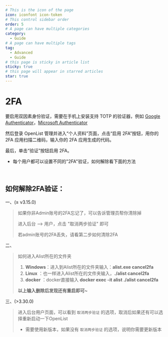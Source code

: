 ```yaml
---
# This is the icon of the page
icon: iconfont icon-token
# This control sidebar order
order: 5
# A page can have multiple categories
category:
  - Guide
# A page can have multiple tags
tag:
  - Advanced
  - Guide
# this page is sticky in article list
sticky: true
# this page will appear in starred articles
star: true
---
```


# 2FA

要启用双因素身份验证，需要在手机上安装支持 TOTP 的验证器，例如 [Google Authenticator](https://play.google.com/store/apps/details?id=com.google.android.apps.authenticator2)，[Microsoft Authenticator](https://support.microsoft.com/zh-cn/account-billing/%E4%B8%8B%E8%BD%BD%E5%B9%B6%E5%AE%89%E8%A3%85microsoft-authenticator%E5%BA%94%E7%94%A8-351498fc-850a-45da-b7b6-27e523b8702a)

然后登录 OpenList 管理并进入“个人资料”页面，点击“启用 2FA”按钮，用你的 2FA 应用扫描二维码，输入你的 2FA 应用生成的代码。

最后，单击“验证”按钮启用 2FA。

- 每个用户都可以设置不同的"2FA"验证，如何解除看下面的方法

<br/>

## **如何解除2FA验证：**

一、(≥ v3.15.0)

>如果你非Admin账号的2FA忘记了，可以告诉管理员帮你清除掉
>
>进入后台 --> 用户，点击 "取消两步验证" 即可
>
>若admin账号的2FA丢失，请看第二步如何清除2FA

二、

>如何进入Alist所在的文件夹
>
>   1. **Windows**：进入到Alist所在的文件夹输入：**alist.exe cancel2fa**
>  2. **Linux**	   ：也一样进入Alist所在的文件夹输入，**./alist cancel2fa**
>  3. **docker**	：docker直接输入 **docker exec -it alist ./alist cancel2fa**
>
> **以上输入删除后发现还有重启即可~**

三、(>3.30.0)

>进入后台用户页面，可以看到 `取消两步验证` 的选项，取消后如果还有可以选择重新启动一下OpenList
>
>- 需要使用新版本，如果没有 `取消两步验证` 的选项，说明你需要更新版本